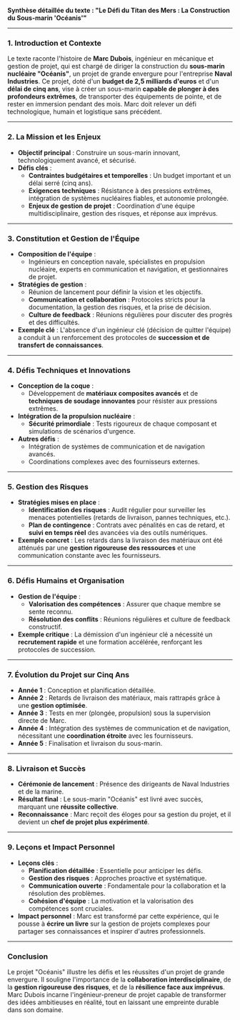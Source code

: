 **Synthèse détaillée du texte : "Le Défi du Titan des Mers : La Construction du Sous-marin 'Océanis'"**

---

### **1. Introduction et Contexte**
Le texte raconte l'histoire de **Marc Dubois**, ingénieur en mécanique et gestion de projet, qui est chargé de diriger la construction du **sous-marin nucléaire "Océanis"**, un projet de grande envergure pour l'entreprise **Naval Industries**. Ce projet, doté d'un **budget de 2,5 milliards d'euros** et d'un **délai de cinq ans**, vise à créer un sous-marin **capable de plonger à des profondeurs extrêmes**, de transporter des équipements de pointe, et de rester en immersion pendant des mois. Marc doit relever un défi technologique, humain et logistique sans précédent.

---

### **2. La Mission et les Enjeux**
- **Objectif principal** : Construire un sous-marin innovant, technologiquement avancé, et sécurisé.
- **Défis clés** :
  - **Contraintes budgétaires et temporelles** : Un budget important et un délai serré (cinq ans).
  - **Exigences techniques** : Résistance à des pressions extrêmes, intégration de systèmes nucléaires fiables, et autonomie prolongée.
  - **Enjeux de gestion de projet** : Coordination d'une équipe multidisciplinaire, gestion des risques, et réponse aux imprévus.

---

### **3. Constitution et Gestion de l'Équipe**
- **Composition de l'équipe** :
  - Ingénieurs en conception navale, spécialistes en propulsion nucléaire, experts en communication et navigation, et gestionnaires de projet.
- **Stratégies de gestion** :
  - Réunion de lancement pour définir la vision et les objectifs.
  - **Communication et collaboration** : Protocoles stricts pour la documentation, la gestion des risques, et la prise de décision.
  - **Culture de feedback** : Réunions régulières pour discuter des progrès et des difficultés.
- **Exemple clé** : L'absence d'un ingénieur clé (décision de quitter l'équipe) a conduit à un renforcement des protocoles de **succession et de transfert de connaissances**.

---

### **4. Défis Techniques et Innovations**
- **Conception de la coque** :
  - Développement de **matériaux composites avancés** et de **techniques de soudage innovantes** pour résister aux pressions extrêmes.
- **Intégration de la propulsion nucléaire** :
  - **Sécurité primordiale** : Tests rigoureux de chaque composant et simulations de scénarios d'urgence.
- **Autres défis** :
  - Intégration de systèmes de communication et de navigation avancés.
  - Coordinations complexes avec des fournisseurs externes.

---

### **5. Gestion des Risques**
- **Stratégies mises en place** :
  - **Identification des risques** : Audit régulier pour surveiller les menaces potentielles (retards de livraison, pannes techniques, etc.).
  - **Plan de contingence** : Contrats avec pénalités en cas de retard, et **suivi en temps réel** des avancées via des outils numériques.
- **Exemple concret** : Les retards dans la livraison des matériaux ont été atténués par une **gestion rigoureuse des ressources** et une communication constante avec les fournisseurs.

---

### **6. Défis Humains et Organisation**
- **Gestion de l'équipe** :
  - **Valorisation des compétences** : Assurer que chaque membre se sente reconnu.
  - **Résolution des conflits** : Réunions régulières et culture de feedback constructif.
- **Exemple critique** : La démission d'un ingénieur clé a nécessité un **recrutement rapide** et une formation accélérée, renforçant les protocoles de succession.

---

### **7. Évolution du Projet sur Cinq Ans**
- **Année 1** : Conception et planification détaillée.
- **Année 2** : Retards de livraison des matériaux, mais rattrapés grâce à une **gestion optimisée**.
- **Année 3** : Tests en mer (plongée, propulsion) sous la supervision directe de Marc.
- **Année 4** : Intégration des systèmes de communication et de navigation, nécessitant une **coordination étroite** avec les fournisseurs.
- **Année 5** : Finalisation et livraison du sous-marin.

---

### **8. Livraison et Succès**
- **Cérémonie de lancement** : Présence des dirigeants de Naval Industries et de la marine.
- **Résultat final** : Le sous-marin "Océanis" est livré avec succès, marquant une **réussite collective**.
- **Reconnaissance** : Marc reçoit des éloges pour sa gestion du projet, et il devient un **chef de projet plus expérimenté**.

---

### **9. Leçons et Impact Personnel**
- **Leçons clés** :
  - **Planification détaillée** : Essentielle pour anticiper les défis.
  - **Gestion des risques** : Approches proactive et systématique.
  - **Communication ouverte** : Fondamentale pour la collaboration et la résolution des problèmes.
  - **Cohésion d'équipe** : La motivation et la valorisation des compétences sont cruciales.
- **Impact personnel** : Marc est transformé par cette expérience, qui le pousse à **écrire un livre** sur la gestion de projets complexes pour partager ses connaissances et inspirer d'autres professionnels.

---

### **Conclusion**
Le projet "Océanis" illustre les défis et les réussites d'un projet de grande envergure. Il souligne l'importance de la **collaboration interdisciplinaire**, de la **gestion rigoureuse des risques**, et de la **résilience face aux imprévus**. Marc Dubois incarne l'ingénieur-preneur de projet capable de transformer des idées ambitieuses en réalité, tout en laissant une empreinte durable dans son domaine.